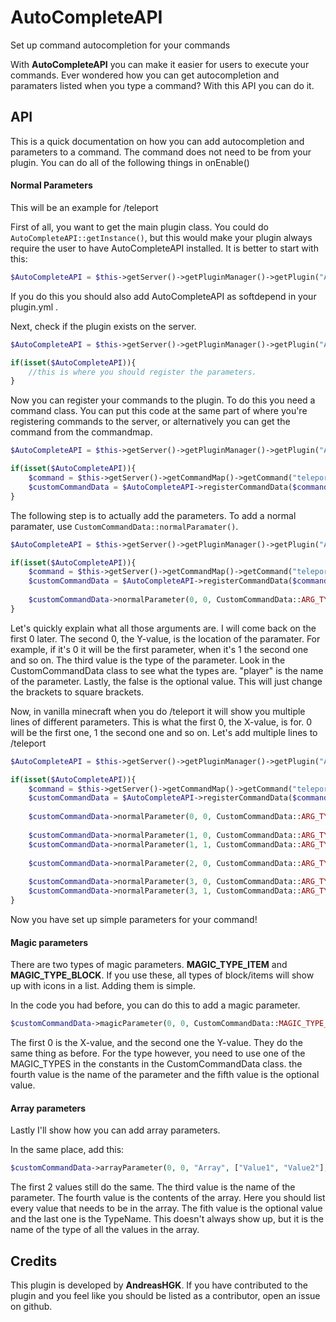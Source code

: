 # AutoCompleteAPI
Set up command autocompletion for your commands

With **AutoCompleteAPI** you can make it easier for users to execute your commands.
Ever wondered how you can get autocompletion and paramaters listed when you type a command?
With this API you can do it.

## API
This is a quick documentation on how you can add autocompletion and parameters to a command.
The command does not need to be from your plugin. You can do all of the following things in onEnable()

#### Normal Parameters
This will be an example for /teleport

First of all, you want to get the main plugin class. You could do `AutoCompleteAPI::getInstance()`,
but this would make your plugin always require the user to have AutoCompleteAPI installed.
It is better to start with this:
```PHP
$AutoCompleteAPI = $this->getServer()->getPluginManager()->getPlugin("AutoCompleteAPI");
```
If you do this you should also add AutoCompleteAPI as softdepend in your plugin.yml .

Next, check if the plugin exists on the server.
```PHP
$AutoCompleteAPI = $this->getServer()->getPluginManager()->getPlugin("AutoCompleteAPI");

if(isset($AutoCompleteAPI)){
    //this is where you should register the parameters.
}
```

Now you can register your commands to the plugin. To do this you need a command class.
You can put this code at the same part of where you're registering commands to the server,
or alternatively you can get the command from the commandmap.
```PHP
$AutoCompleteAPI = $this->getServer()->getPluginManager()->getPlugin("AutoCompleteAPI");

if(isset($AutoCompleteAPI)){
    $command = $this->getServer()->getCommandMap()->getCommand("teleport"); // = pocketmine's Command class
    $customCommandData = $AutoCompleteAPI->registerCommandData($command); //this returns the CustomComandData class while registering.
}
```

The following step is to actually add the parameters. To add a normal paramater, use `CustomCommandData::normalParamater()`.
```PHP
$AutoCompleteAPI = $this->getServer()->getPluginManager()->getPlugin("AutoCompleteAPI");

if(isset($AutoCompleteAPI)){
    $command = $this->getServer()->getCommandMap()->getCommand("teleport");
    $customCommandData = $AutoCompleteAPI->registerCommandData($command);
    
    $customCommandData->normalParameter(0, 0, CustomCommandData::ARG_TYPE_TARGET, "Player", false);
}
```
Let's quickly explain what all those arguments are. I will come back on the first 0 later.
The second 0, the Y-value, is the location of the paramater. For example, if it's 0 it will be the first parameter,
when it's 1 the second one and so on. The third value is the type of the parameter.
Look in the CustomCommandData class to see what the types are. "player" is the name of the parameter.
Lastly, the false is the optional value. This will just change the brackets to square brackets.

Now, in vanilla minecraft when you do /teleport it will show you multiple lines of different parameters. This is what the first 0, the X-value, is for.
0 will be the first one, 1 the second one and so on. Let's add multiple lines to /teleport
```PHP
$AutoCompleteAPI = $this->getServer()->getPluginManager()->getPlugin("AutoCompleteAPI");

if(isset($AutoCompleteAPI)){
    $command = $this->getServer()->getCommandMap()->getCommand("teleport");
    $customCommandData = $AutoCompleteAPI->registerCommandData($command);
    
    $customCommandData->normalParameter(0, 0, CustomCommandData::ARG_TYPE_TARGET, "Player", false);
    
    $customCommandData->normalParameter(1, 0, CustomCommandData::ARG_TYPE_TARGET, "From", false);
    $customCommandData->normalParameter(1, 1, CustomCommandData::ARG_TYPE_TARGET, "To", false);
    
    $customCommandData->normalParameter(2, 0, CustomCommandData::ARG_TYPE_POSITION, "Position", false);
    
    $customCommandData->normalParameter(3, 0, CustomCommandData::ARG_TYPE_TARGET, "Player", false);
    $customCommandData->normalParameter(3, 1, CustomCommandData::ARG_TYPE_POSITION, "Position", false);
}
```
Now you have set up simple parameters for your command!

#### Magic parameters
There are two types of magic parameters. **MAGIC_TYPE_ITEM** and **MAGIC_TYPE_BLOCK**.
If you use these, all types of block/items will show up with icons in a list. Adding them is simple.

In the code you had before, you can do this to add a magic parameter.
```PHP
$customCommandData->magicParameter(0, 0, CustomCommandData::MAGIC_TYPE_ITEM, "ItemType", false);
```
The first 0 is the X-value, and the second one the Y-value. They do the same thing as before.
For the type however, you need to use one of the MAGIC_TYPES in the constants in the CustomCommandData class.
the fourth value is the name of the parameter and the fifth value is the optional value.

#### Array parameters
Lastly I'll show how you can add array parameters.

In the same place, add this:
```PHP
$customCommandData->arrayParameter(0, 0, "Array", ["Value1", "Value2"], false);
```
The first 2 values still do the same. The third value is the name of the parameter.
The fourth value is the contents of the array. Here you should list every value that needs to be in the array.
The fith value is the optional value and the last one is the TypeName. This doesn't always show up,
but it is the name of the type of all the values in the array.

## Credits
This plugin is developed by **AndreasHGK**.
If you have contributed to the plugin and you feel like you should be listed as a contributor, open an issue on github. 